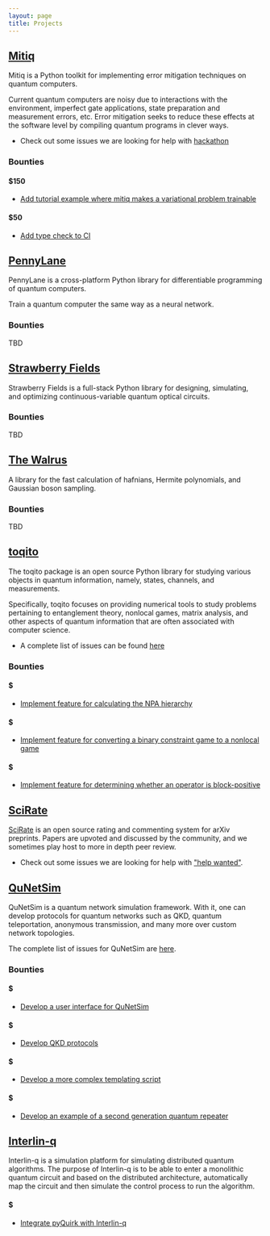 ```yaml
---
layout: page
title: Projects
---
```




## [Mitiq](https://github.com/unitaryfund/mitiq)

Mitiq is a Python toolkit for implementing error mitigation techniques on quantum computers.

Current quantum computers are noisy due to interactions with the environment, imperfect gate applications, state preparation and measurement errors, etc. Error mitigation seeks to reduce these effects at the software level by compiling quantum programs in clever ways.

- Check out some issues we are looking for help with [hackathon](https://github.com/unitaryfund/mitiq/labels/unitaryhack)

### Bounties

#### $150

- [Add tutorial example where mitiq makes a variational problem trainable](https://github.com/unitaryfund/mitiq/issues/529)

#### $50

- [Add type check to CI](https://github.com/unitaryfund/mitiq/issues/489)

## [PennyLane](https://github.com/PennyLaneAI/pennylane)

PennyLane is a cross-platform Python library for differentiable programming of quantum computers. 

Train a quantum computer the same way as a neural network.

### Bounties

TBD

## [Strawberry Fields](https://github.com/XanaduAI/strawberryfields)

Strawberry Fields is a full-stack Python library for designing, simulating, and optimizing continuous-variable quantum optical circuits.

### Bounties

TBD

## [The Walrus](https://github.com/XanaduAI/thewalrus)

A library for the fast calculation of hafnians, Hermite polynomials, and Gaussian boson sampling.

### Bounties

TBD

## [toqito](https://github.com/vprusso/toqito)

The toqito package is an open source Python library for studying various
objects in quantum information, namely, states, channels, and measurements.

Specifically, toqito focuses on providing numerical tools to study problems
pertaining to entanglement theory, nonlocal games, matrix analysis, and other
aspects of quantum information that are often associated with computer science.

- A complete list of issues can be found
[here](https://github.com/vprusso/toqito/issues)

### Bounties

#### $

- [Implement feature for calculating the NPA hierarchy](https://github.com/vprusso/toqito/issues/5)

#### $

- [Implement feature for converting a binary constraint game to a nonlocal game](https://github.com/vprusso/toqito/issues/44)

#### $

- [Implement feature for determining whether an operator is block-positive](https://github.com/vprusso/toqito/issues/45)

## [SciRate](https://github.com/scirate/scirate)

[SciRate](http://scirate.com/) is an open source rating and commenting system
for arXiv preprints.  Papers are upvoted and discussed by the community, and
we sometimes play host to more in depth peer review.

- Check out some issues we are looking for help with ["help
wanted"](https://github.com/scirate/scirate/issues?q=is%3Aissue+is%3Aopen+label%3A%22help+wanted%22).

## [QuNetSim](https://github.com/tqsd/QuNetSim)

QuNetSim is a quantum network simulation framework. With it, one can develop protocols for quantum networks 
such as QKD, quantum teleportation, anonymous transmission, and many more over custom network topologies. 

The complete list of issues for QuNetSim are [here](https://github.com/tqsd/QuNetSim/issues).

### Bounties

#### $

- [Develop a user interface for QuNetSim](https://github.com/tqsd/QuNetSim/issues/82)

#### $

- [Develop QKD protocols](https://github.com/tqsd/QuNetSim/issues/90)

#### $

- [Develop a more complex templating script](https://github.com/tqsd/QuNetSim/issues/52)

#### $

- [Develop an example of a second generation quantum repeater](https://github.com/tqsd/QuNetSim/issues/91)


## [Interlin-q](https://github.com/Interlin-q/Interlin-q)

Interlin-q is a simulation platform for simulating distributed quantum algorithms. The purpose
of Interlin-q is to be able to enter a monolithic quantum circuit and based on the distributed
architecture, automatically map the circuit and then simulate the control process to run the algorithm. 

#### $

- [Integrate pyQuirk with Interlin-q](https://github.com/Interlin-q/Interlin-q/issues/35)

